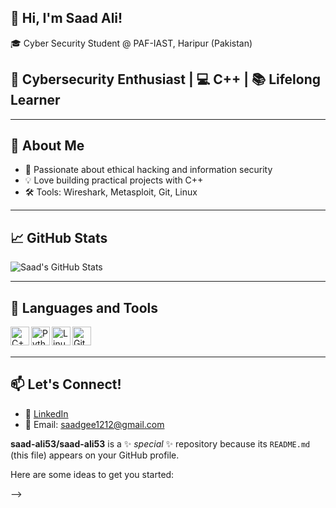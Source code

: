 ## 👋 Hi, I'm Saad Ali!

🎓 Cyber Security Student @ PAF-IAST, Haripur (Pakistan)

## 🔐 Cybersecurity Enthusiast | 💻 C++  | 📚 Lifelong Learner

---

## 🧠 About Me
- 🔐 Passionate about ethical hacking and information security
- 💡 Love building practical projects with C++
- 🛠️ Tools: Wireshark, Metasploit, Git, Linux

---

## 📈 GitHub Stats
![Saad's GitHub Stats](https://github-readme-stats.vercel.app/api?saad-ali53&show_icons=true&theme=github_dark)

---

## 🧰 Languages and Tools
<img align="left" alt="C++" width="30px" src="https://cdn.jsdelivr.net/gh/devicons/devicon/icons/cplusplus/cplusplus-original.svg" />
<img align="left" alt="Python" width="30px" src="https://cdn.jsdelivr.net/gh/devicons/devicon/icons/python/python-original.svg" />
<img align="left" alt="Linux" width="30px" src="https://cdn.jsdelivr.net/gh/devicons/devicon/icons/linux/linux-original.svg" />
<img align="left" alt="Git" width="30px" src="https://cdn.jsdelivr.net/gh/devicons/devicon/icons/git/git-original.svg" />

<br><br>

---

## 📫 Let's Connect!
- 💼 [LinkedIn](www.linkedin.com/in/saad-ali-963580356)
- 📧 Email: saadgee1212@gmail.com

**saad-ali53/saad-ali53** is a ✨ _special_ ✨ repository because its `README.md` (this file) appears on your GitHub profile.

Here are some ideas to get you started:


-->
